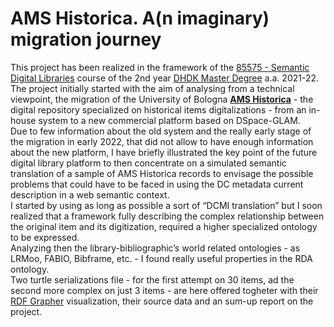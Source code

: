 # AMS Historica. A(n imaginary) migration journey 
This project has been realized in the framework of the <a href="https://www.unibo.it/en/teaching/course-unit-catalogue/course-unit/2021/443592"  target="_blank">85575 - Semantic Digital Libraries</a> course of the 2nd year <a href="https://corsi.unibo.it/2cycle/DigitalHumanitiesKnowledge"  target="_blank">DHDK Master Degree</a> a.a. 2021-22.</br>
The project initially started with the aim of analysing from a technical viewpoint, the migration of the University of Bologna <a href="https://amshistorica.unibo.it/" target="_blank"><b>AMS Historica</b></a> - the digital repository specialized on historical items digitalizations - from an in-house system to a new commercial platform based on DSpace-GLAM.</br>
Due to few information about the old system and the really early stage of the migration in early 2022, that did not allow to have enough information about the new platform, I have briefly illustrated the key point of the future digital library platform to then concentrate on a simulated semantic translation of a sample of AMS Historica records to envisage the possible problems that could have to be faced in using the DC metadata current description in a web semantic context.</br>
I started by using as long as possible a sort of “DCMI translation” but I soon realized that a framework fully describing the complex relationship between the original item and its digitization, required a higher specialized ontology to be expressed.</br>
Analyzing then the library-bibliographic’s world related ontologies - as LRMoo, FABIO, Bibframe, etc. - I found really useful properties in the RDA ontology.</br>
Two turtle serializations file - for the first attempt on 30 items, ad the second more complex on just 3 items - are here offered togheter with their <a href="https://www.ldf.fi/service/rdf-grapher" target="_blank">RDF Grapher</a> visualization, their source data and an sum-up report on the project.

